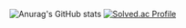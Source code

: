 ![Anurag's GitHub stats](https://github-readme-stats.vercel.app/api?username=uyt8989&show_icons=true&theme=vue)
[![Solved.ac Profile](http://mazassumnida.wtf/api/v2/generate_badge?boj=uyt8989)](https://solved.ac/uyt8989/)

